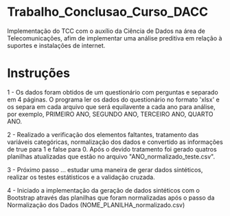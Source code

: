 # Trabalho_Conclusao_Curso_DACC
 Implementação do TCC com o auxílio da Ciência de Dados na área de Telecomunicações, afim de implementar uma análise preditiva em relação à suportes e instalações de internet.

 # Instruções 
  1 - Os dados foram obtidos de um questionário com perguntas e separado em 4 páginas. O programa ler os dados do questionário no formato 'xlsx' e os separa em cada arquivo que será equilavente a cada ano para análise, por exemplo, PRIMEIRO ANO, SEGUNDO ANO, TERCEIRO ANO, QUARTO ANO. 
  
  2 - Realizado a verificação dos elementos faltantes, tratamento das variáveis categóricas, normalização dos dados e convertido as informações de true para 1 e false para 0. Após o devido tratamento foi gerado quatros planilhas atualizadas que estão no arquivo "ANO_normalizado_teste.csv". 
  
  3 - Próximo passo ... estudar uma maneira de gerar dados sintéticos, realizar os testes estátisticos e a validação cruzada. 

  4 - Iniciado a implementação da geração de dados sintéticos com o Bootstrap através das planilhas que foram normalizadas após o passo da Normalização dos Dados (NOME_PLANILHA_normalizado.csv) 
 
